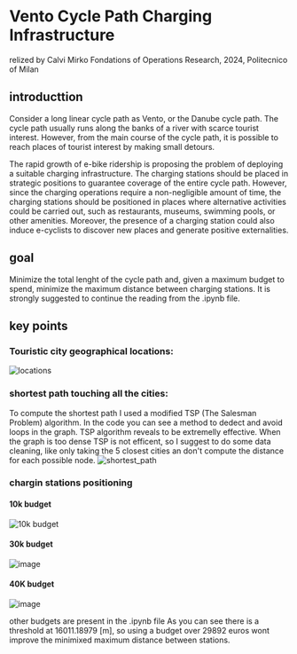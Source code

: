 # Vento Cycle Path Charging Infrastructure
relized by Calvi Mirko
Fondations of Operations Research, 2024, Politecnico of Milan

## introducttion 
Consider a long linear cycle path as Vento, or the Danube cycle path. The cycle path usually runs along the banks of a river with scarce tourist interest. However, from the main course of the cycle path, it is possible to reach places of tourist interest by making small detours.

The rapid growth of e-bike ridership is proposing the problem of deploying a suitable charging infrastructure. The charging stations should be placed in strategic positions to guarantee coverage of the entire cycle path. However, since the charging operations require a non-negligible amount of time, the charging stations should be positioned in places where alternative activities could be carried out, such as restaurants, museums, swimming pools, or other amenities. Moreover, the presence of a charging station could also induce e-cyclists to discover new places and generate positive externalities.

## goal
Minimize the total lenght of the cycle path and, given a maximum budget to spend, minimize the maximum distance between charging stations.
It is strongly suggested to continue the reading from the .ipynb file.

## key points

### Touristic city geographical locations:
![locations](https://github.com/MirkoCalvi/Vento_bicycleLane_optimization_problem/assets/118633160/5f627a03-5078-4374-8c04-723346d02eeb)

### shortest path touching all the cities:
To compute the shortest path I used a modified TSP (The Salesman Problem) algorithm. In the code you can see a method to dedect and avoid loops in the graph. 
TSP algorithm reveals to be extremelly effective. When the graph is too dense TSP is not efficent, so I suggest to do some data cleaning, like only taking the 5 closest cities an don't compute the distance for each possible node.
![shortest_path](https://github.com/MirkoCalvi/Vento_bicycleLane_optimization_problem/assets/118633160/161509d4-0e0f-4787-9d74-9d034b7b2ddd)

### chargin stations positioning
#### 10k budget
![10k budget](https://github.com/MirkoCalvi/Vento_bicycleLane_optimization_problem/assets/118633160/dbf4d174-816c-4e20-a462-74d26bd2a071)

#### 30k budget
![image](https://github.com/MirkoCalvi/Vento_bicycleLane_optimization_problem/assets/118633160/c7aaed08-8820-4c55-bf56-37dacb1e568a)

#### 40K budget
![image](https://github.com/MirkoCalvi/Vento_bicycleLane_optimization_problem/assets/118633160/54f5605a-6d25-4e62-8c80-d250ebdc39d0)

other budgets are present in the .ipynb file
As you can see there is a threshold at 16011.18979 [m], so using a budget over 29892 euros wont improve the minimixed maximum distance between stations.



